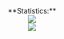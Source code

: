 <!-- <a href="https://qiwi.com/n/JUSHE892">
  <img align="left" width="30px" src="icons8_qiwi_500px.png"/>
</a>
<br /> -->

<div align="center">
    **Statistics:** <br />
    <img src="https://github-readme-stats.vercel.app/api/top-langs/?username=inkve&langs_count=10&count_private=true&layout=compact&theme=dark&hide_border=true">
    <br />
    <img src="https://github-readme-stats.vercel.app/api?username=inkve&show_icons=true&hide_border=true&theme=dark&count_private=true&line_height=28">
</div>